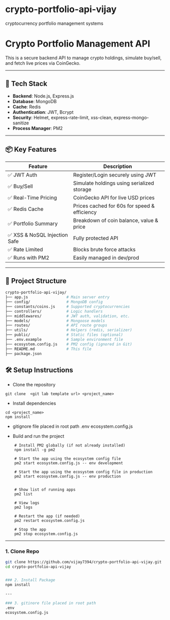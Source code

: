 # crypto-portfolio-api-vijay
cryptocurrency portfolio management systems

# Crypto Portfolio Management API

This is a secure backend API to manage crypto holdings, simulate buy/sell, and fetch live prices via CoinGecko.

---

## 🧰 Tech Stack

- **Backend**: Node.js, Express.js
- **Database**: MongoDB
- **Cache**: Redis
- **Authentication**: JWT, Bcrypt
- **Security**: Helmet, express-rate-limit, xss-clean, express-mongo-sanitize
- **Process Manager**: PM2

---

## 📦 Key Features

| Feature | Description |
|--------|-------------|
| ✅ JWT Auth | Register/Login securely using JWT |
| ✅ Buy/Sell | Simulate holdings using serialized storage |
| ✅ Real-Time Pricing | CoinGecko API for live USD prices |
| ✅ Redis Cache | Prices cached for 60s for speed & efficiency |
| ✅ Portfolio Summary | Breakdown of coin balance, value & price |
| ✅ XSS & NoSQL Injection Safe | Fully protected API |
| ✅ Rate Limited | Blocks brute force attacks |
| ✅ Runs with PM2 | Easily managed in dev/prod |

---

## 📁 Project Structure
```bash
crypto-portfolio-api-vijay/
├── app.js                 # Main server entry
├── config/                # MongoDB config
├── constants/coins.js     # Supported cryptocurrencies
├── controllers/           # Logic handlers
├── middlewares/           # JWT auth, validation, etc.
├── models/                # Mongoose models
├── routes/                # API route groups
├── utils/                 # Helpers (redis, serializer)
├── public/                # Static files (optional)
├── .env.example           # Sample environment file
├── ecosystem.config.js    # PM2 config (ignored in Git)
├── README.md              # This file
├── package.json

```



## 🛠 Setup Instructions

- Clone the repository
```
git clone  <git lab template url> <project_name>
```

- Install dependencies
```
cd <project_name>
npm install
```

- gitignore file placed in root path
    .env
    ecosystem.config.js

- Build and run the project
```
    # Install PM2 globally (if not already installed)
    npm install -g pm2

    # Start the app using the ecosystem config file
    pm2 start ecosystem.config.js -- env development

    # Start the app using the ecosystem config file in production
    pm2 start ecosystem.config.js -- env production


    # Show list of running apps
    pm2 list

    # View logs
    pm2 logs

    # Restart the app (if needed)
    pm2 restart ecosystem.config.js

    # Stop the app
    pm2 stop ecosystem.config.js

```




---
### 1. Clone Repo
```bash
git clone https://github.com/vijay7394/crypto-portfolio-api-vijay.git
cd crypto-portfolio-api-vijay


### 2. Install Package
npm install

---

### 3. gitinore file placed in root path
.env
ecosystem.config.js

